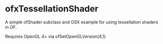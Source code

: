 # ofxTessellationShader

A simple ofShader subclass and OSX example for using tessellation shaders in OF.

Requires OpenGL 4+ via ofSetOpenGLVersion(4,1)
